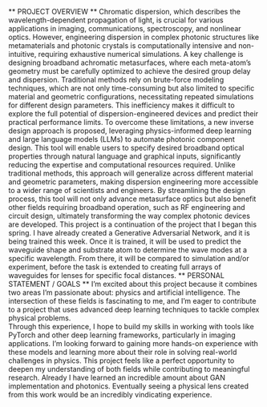 ** PROJECT OVERVIEW **
Chromatic dispersion, which describes the wavelength-dependent propagation of light, is crucial for various applications in imaging, communications, spectroscopy, and nonlinear optics. However, engineering dispersion in complex photonic structures like metamaterials and photonic crystals is computationally intensive and non-intuitive, requiring exhaustive numerical simulations. A key challenge is designing broadband achromatic metasurfaces, where each meta-atom’s geometry must be carefully optimized to achieve the desired group delay and dispersion. Traditional methods rely on brute-force modeling techniques, which are not only time-consuming but also limited to specific material and geometric configurations, necessitating repeated simulations for different design parameters. This inefficiency makes it difficult to explore the full potential of dispersion-engineered devices and predict their practical performance limits.
To overcome these limitations, a new inverse design approach is proposed, leveraging physics-informed deep learning and large language models (LLMs) to automate photonic component design. This tool will enable users to specify desired broadband optical properties through natural language and graphical inputs, significantly reducing the expertise and computational resources required. Unlike traditional methods, this approach will generalize across different material and geometric parameters, making dispersion engineering more accessible to a wider range of scientists and engineers. By streamlining the design process, this tool will not only advance metasurface optics but also benefit other fields requiring broadband operation, such as RF engineering and circuit design, ultimately transforming the way complex photonic devices are developed.
This project is a continuation of the project that I began this spring. I have already created a Generative Adversarial Network, and it is being trained this week. Once it is trained, it will be used to predict the waveguide shape and substrate atom to determine the wave modes at a specific wavelength. From there, it will be compared to simulation and/or experiment, before the task is extended to creating full arrays of waveguides for lenses for specific focal distances.
** PERSONAL STATEMENT / GOALS **
I’m excited about this project because it combines two areas I’m passionate about: physics and artificial intelligence. The intersection of these fields is fascinating to me, and I’m eager to contribute to a project that uses advanced deep learning techniques to tackle complex physical problems.	
Through this experience, I hope to build my skills in working with tools like PyTorch and other deep learning frameworks, particularly in imaging applications. I’m looking forward to gaining more hands-on experience with these models and learning more about their role in solving real-world challenges in physics. This project feels like a perfect opportunity to deepen my understanding of both fields while contributing to meaningful research.
Already I have learned an incredible amount about GAN implementation and photonics. Eventually seeing a physical lens created from this work would be an incredibly vindicating experience.

